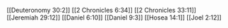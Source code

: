 [[Deuteronomy 30:2]]
[[2 Chronicles 6:34]]
[[2 Chronicles 33:11]]
[[Jeremiah 29:12]]
[[Daniel 6:10]]
[[Daniel 9:3]]
[[Hosea 14:1]]
[[Joel 2:12]]

